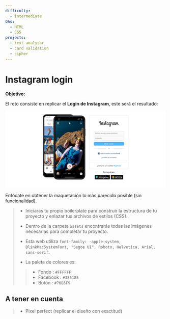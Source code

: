 ```yaml
---
difficulty:
  - intermediate
OAs:
  - HTML
  - CSS
projects:
  - text analyzer
  - card validation
  - cipher
---
```


# Instagram login

__Objetivo:__

El reto consiste en replicar el __Login de Instagram__, este será el resultado:

![Instagram login](fullpage.png)

Enfócate en obtener la maquetación
lo más parecido posible (sin funcionalidad).

> - Iniciaras tu propio boilerplate para construir la estructura de tu proyecto y
enlazar tus archivos de estilos (CSS).
>
> - Dentro de la carpeta `assets` encontrarás todas
 las imágenes necesarias para completar tu proyecto.
>
> - Esta web utiliza `font-family: -apple-system, BlinkMacSystemFont,
"Segoe UI", Roboto, Helvetica, Arial,
sans-serif`.
>
> - La paleta de colores es:
> >
> > - Fondo : `#FFFFFF`
> > - Facebook : `#385185`
> > - Botón : `#70B5F9`
>
## A tener en cuenta

> - Pixel perfect (replicar el diseño con exactitud)
>
